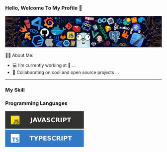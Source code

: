 
 ### Hello, Welcome To My Profile 👋

<div>
<div>
  <img src='./images/ProgrammerSlide.png'/>
</div>
     <div>
         <p class='about-text'>🧑‍💼 About Me:</p>
     <ul>
        <li>💻 I’m currently working at 👀 ...</li>
        <li>👯 Collaborating on cool and open source projects ...</li>
     </ul>
     </div>
</div>

<hr/>
  <div>
  <h3>My Skill</h3>
     <div>
     <h3>Programming Languages</h3>
     <div>
      <p>
       <img src='images/javascripts.svg'/>
       <img src='images/typescripts.svg'/>
      </p>
     </div>
     </div>
     
  </div>

